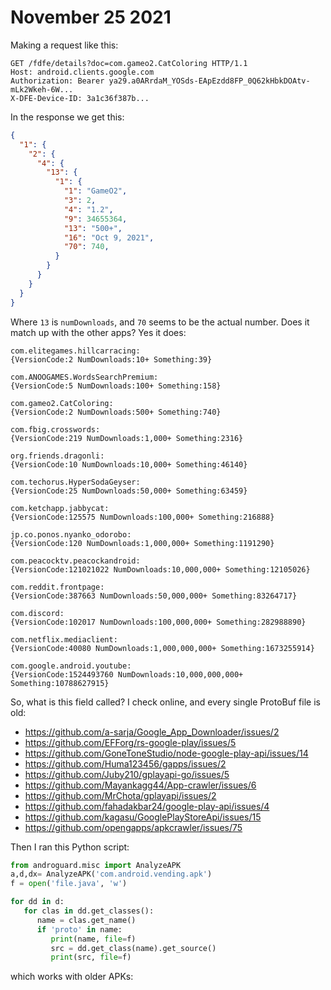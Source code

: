 # November 25 2021

Making a request like this:

~~~
GET /fdfe/details?doc=com.gameo2.CatColoring HTTP/1.1
Host: android.clients.google.com
Authorization: Bearer ya29.a0ARrdaM_YOSds-EApEzdd8FP_0Q62kHbkDOAtv-mLk2Wkeh-6W...
X-DFE-Device-ID: 3a1c36f387b...
~~~

In the response we get this:

~~~json
{
  "1": {
    "2": {
      "4": {
        "13": {
          "1": {
            "1": "GameO2",
            "3": 2,
            "4": "1.2",
            "9": 34655364,
            "13": "500+",
            "16": "Oct 9, 2021",
            "70": 740,
          }
        }
      }
    }
  }
}
~~~

Where `13` is `numDownloads`, and `70` seems to be the actual number. Does it
match up with the other apps? Yes it does:

~~~
com.elitegames.hillcarracing:
{VersionCode:2 NumDownloads:10+ Something:39}

com.ANOOGAMES.WordsSearchPremium:
{VersionCode:5 NumDownloads:100+ Something:158}

com.gameo2.CatColoring:
{VersionCode:2 NumDownloads:500+ Something:740}

com.fbig.crosswords:
{VersionCode:219 NumDownloads:1,000+ Something:2316}

org.friends.dragonli:
{VersionCode:10 NumDownloads:10,000+ Something:46140}

com.techorus.HyperSodaGeyser:
{VersionCode:25 NumDownloads:50,000+ Something:63459}

com.ketchapp.jabbycat:
{VersionCode:125575 NumDownloads:100,000+ Something:216888}

jp.co.ponos.nyanko_odorobo:
{VersionCode:120 NumDownloads:1,000,000+ Something:1191290}

com.peacocktv.peacockandroid:
{VersionCode:121021022 NumDownloads:10,000,000+ Something:12105026}

com.reddit.frontpage:
{VersionCode:387663 NumDownloads:50,000,000+ Something:83264717}

com.discord:
{VersionCode:102017 NumDownloads:100,000,000+ Something:282988890}

com.netflix.mediaclient:
{VersionCode:40080 NumDownloads:1,000,000,000+ Something:1673255914}

com.google.android.youtube:
{VersionCode:1524493760 NumDownloads:10,000,000,000+ Something:10788627915}
~~~

So, what is this field called? I check online, and every single ProtoBuf file is
old:

- <https://github.com/a-sarja/Google_App_Downloader/issues/2>
- https://github.com/EFForg/rs-google-play/issues/5
- https://github.com/GoneToneStudio/node-google-play-api/issues/14
- https://github.com/Huma123456/gapps/issues/2
- https://github.com/Juby210/gplayapi-go/issues/5
- https://github.com/Mayankagg44/App-crawler/issues/6
- https://github.com/MrChota/gplayapi/issues/2
- https://github.com/fahadakbar24/google-play-api/issues/4
- https://github.com/kagasu/GooglePlayStoreApi/issues/15
- https://github.com/opengapps/apkcrawler/issues/75

Then I ran this Python script:

~~~py
from androguard.misc import AnalyzeAPK
a,d,dx= AnalyzeAPK('com.android.vending.apk')
f = open('file.java', 'w')

for dd in d:
   for clas in dd.get_classes():
      name = clas.get_name()
      if 'proto' in name:
         print(name, file=f)
         src = dd.get_class(name).get_source()
         print(src, file=f)
~~~

which works with older APKs:

